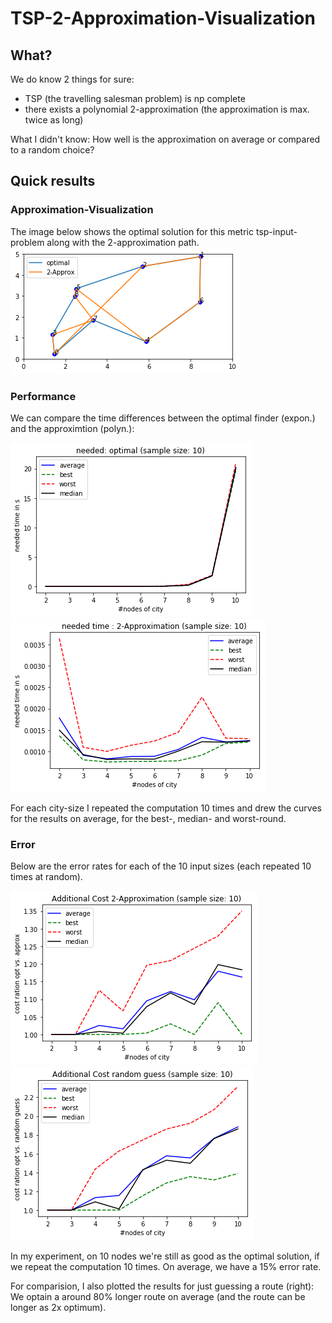 # TSP-2-Approximation-Visualization

## What?
We do know 2 things for sure: 
  * TSP (the travelling salesman problem) is np complete
  * there exists a polynomial 2-approximation (the approximation is max. twice as long)
  
What I didn't know: How well is the approximation on average or compared to a random choice?


## Quick results
### Approximation-Visualization
The image below shows the optimal solution for this metric tsp-input-problem along with the 2-approximation path.
![input](/Results/city9.png)


### Performance
We can compare the time differences between the optimal finder (expon.) and the approximtion (polyn.):

![input](/Results/time_optimal.png)
![input](/Results/time_approx.png)

For each city-size I repeated the computation 10 times and drew the curves for the results on average, for the best-, median- and worst-round.


### Error
Below are the error rates for each of the 10 input sizes (each repeated 10 times at random).

![input](/Results/cost_approx.png)
![input](/Results/cost_guess.png)

In my experiment, on 10 nodes we're still as good as the optimal solution, if we repeat the computation 10 times. On average, we have a 15% error rate. 

For comparision, I also plotted the results for just guessing a route (right): We optain a around 80% longer route on average (and the route can be longer as 2x optimum).
